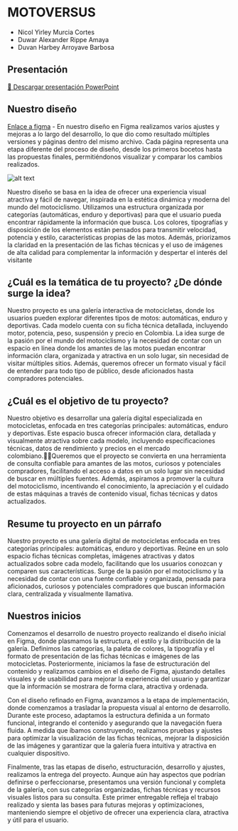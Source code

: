 # MOTOVERSUS

- Nicol Yirley Murcia Cortes 
- Duwar Alexander Rippe Amaya
- Duvan Harbey Arroyave Barbosa

## Presentación

[📂 Descargar presentación PowerPoint](motoversus.pptx)


## Nuestro diseño 


[Enlace a figma](https://www.figma.com/design/6RunbtvKGtvHOrhZgjOUTe/MotoVersus?node-id=184-59&t=dagQ3LP0qOOkn3a4-0) - En nuestro diseño en Figma realizamos varios ajustes y mejoras a lo largo del desarrollo, lo que dio como resultado múltiples versiones y páginas dentro del mismo archivo. Cada página representa una etapa diferente del proceso de diseño, desde los primeros bocetos hasta las propuestas finales, permitiéndonos visualizar y comparar los cambios realizados.

![alt text](image.png)

Nuestro diseño se basa en la idea de ofrecer una experiencia visual atractiva y fácil de navegar, inspirada en la estética dinámica y moderna del mundo del motociclismo. Utilizamos una estructura organizada por categorías (automáticas, enduro y deportivas) para que el usuario pueda encontrar rápidamente la información que busca. Los colores, tipografías y disposición de los elementos están pensados para transmitir velocidad, potencia y estilo, características propias de las motos. Además, priorizamos la claridad en la presentación de las fichas técnicas y el uso de imágenes de alta calidad para complementar la información y despertar el interés del visitante

## ¿Cuál es la temática de tu proyecto? ¿De dónde surge la idea?

Nuestro proyecto es una galería interactiva de motocicletas, donde los usuarios pueden explorar diferentes tipos de motos: automáticas, enduro y deportivas. Cada modelo cuenta con su ficha técnica detallada, incluyendo motor, potencia, peso, suspensión y precio en Colombia. La idea surge de la pasión por el mundo del motociclismo y la necesidad de contar con un espacio en línea donde los amantes de las motos puedan encontrar información clara, organizada y atractiva en un solo lugar, sin necesidad de visitar múltiples sitios. Además, queremos ofrecer un formato visual y fácil de entender para todo tipo de público, desde aficionados hasta compradores potenciales.

## ¿Cuál es el objetivo de tu proyecto?

Nuestro objetivo es desarrollar una galería digital especializada en motocicletas, enfocada en tres categorías principales: automáticas, enduro y deportivas. Este espacio busca ofrecer información clara, detallada y visualmente atractiva sobre cada modelo, incluyendo especificaciones técnicas, datos de rendimiento y precios en el mercado colombiano.Queremos que el proyecto se convierta en una herramienta de consulta confiable para amantes de las motos, curiosos y potenciales compradores, facilitando el acceso a datos en un solo lugar sin necesidad de buscar en múltiples fuentes. Además, aspiramos a promover la cultura del motociclismo, incentivando el conocimiento, la apreciación y el cuidado de estas máquinas a través de contenido visual, fichas técnicas y datos actualizados.

## Resume tu proyecto en un párrafo

Nuestro proyecto es una galería digital de motocicletas enfocada en tres categorías principales: automáticas, enduro y deportivas. Reúne en un solo espacio fichas técnicas completas, imágenes atractivas y datos actualizados sobre cada modelo, facilitando que los usuarios conozcan y comparen sus características. Surge de la pasión por el motociclismo y la necesidad de contar con una fuente confiable y organizada, pensada para aficionados, curiosos y potenciales compradores que buscan información clara, centralizada y visualmente llamativa.

## Nuestros inicios 

Comenzamos el desarrollo de nuestro proyecto realizando el diseño inicial en Figma, donde plasmamos la estructura, el estilo y la distribución de la galería. Definimos las categorías, la paleta de colores, la tipografía y el formato de presentación de las fichas técnicas e imágenes de las motocicletas. Posteriormente, iniciamos la fase de estructuración del contenido y realizamos cambios en el diseño de Figma, ajustando detalles visuales y de usabilidad para mejorar la experiencia del usuario y garantizar que la información se mostrara de forma clara, atractiva y ordenada.

Con el diseño refinado en Figma, avanzamos a la etapa de implementación, donde comenzamos a trasladar la propuesta visual al entorno de desarrollo. Durante este proceso, adaptamos la estructura definida a un formato funcional, integrando el contenido y asegurando que la navegación fuera fluida. A medida que íbamos construyendo, realizamos pruebas y ajustes para optimizar la visualización de las fichas técnicas, mejorar la disposición de las imágenes y garantizar que la galería fuera intuitiva y atractiva en cualquier dispositivo.

Finalmente, tras las etapas de diseño, estructuración, desarrollo y ajustes, realizamos la entrega del proyecto. Aunque aún hay aspectos que podrían definirse o perfeccionarse, presentamos una versión funcional y completa de la galería, con sus categorías organizadas, fichas técnicas y recursos visuales listos para su consulta. Este primer entregable refleja el trabajo realizado y sienta las bases para futuras mejoras y optimizaciones, manteniendo siempre el objetivo de ofrecer una experiencia clara, atractiva y útil para el usuario.